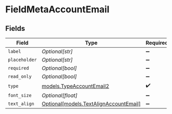 # FieldMetaAccountEmail


## Fields

| Field                                                                        | Type                                                                         | Required                                                                     | Description                                                                  |
| ---------------------------------------------------------------------------- | ---------------------------------------------------------------------------- | ---------------------------------------------------------------------------- | ---------------------------------------------------------------------------- |
| `label`                                                                      | *Optional[str]*                                                              | :heavy_minus_sign:                                                           | N/A                                                                          |
| `placeholder`                                                                | *Optional[str]*                                                              | :heavy_minus_sign:                                                           | N/A                                                                          |
| `required`                                                                   | *Optional[bool]*                                                             | :heavy_minus_sign:                                                           | N/A                                                                          |
| `read_only`                                                                  | *Optional[bool]*                                                             | :heavy_minus_sign:                                                           | N/A                                                                          |
| `type`                                                                       | [models.TypeAccountEmail2](../models/typeaccountemail2.md)                   | :heavy_check_mark:                                                           | N/A                                                                          |
| `font_size`                                                                  | *Optional[float]*                                                            | :heavy_minus_sign:                                                           | N/A                                                                          |
| `text_align`                                                                 | [Optional[models.TextAlignAccountEmail]](../models/textalignaccountemail.md) | :heavy_minus_sign:                                                           | N/A                                                                          |